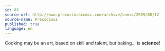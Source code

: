 ```yaml
---
id: 83
source-url: http://www.precociouscomic.com/archive/comic/2009/08/12
source-name: Precocious
published: true
language: en
---
```

Cooking may be an art, based on skill and talent, but baking… is **science**!
